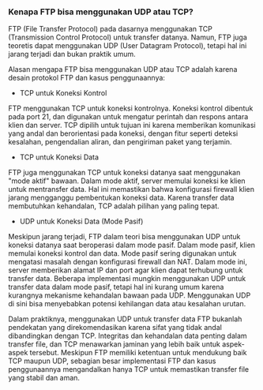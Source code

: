 ### Kenapa FTP bisa menggunakan UDP atau TCP?
FTP (File Transfer Protocol) pada dasarnya menggunakan TCP (Transmission Control Protocol) untuk transfer datanya. Namun, FTP juga teoretis dapat menggunakan UDP (User Datagram Protocol), tetapi hal ini jarang terjadi dan bukan praktik umum.

Alasan mengapa FTP bisa menggunakan UDP atau TCP adalah karena desain protokol FTP dan kasus penggunaannya:

* TCP untuk Koneksi Kontrol

FTP menggunakan TCP untuk koneksi kontrolnya. Koneksi kontrol dibentuk pada port 21, dan digunakan untuk mengatur perintah dan respons antara klien dan server. TCP dipilih untuk tujuan ini karena memberikan komunikasi yang andal dan berorientasi pada koneksi, dengan fitur seperti deteksi kesalahan, pengendalian aliran, dan pengiriman paket yang terjamin.

* TCP untuk Koneksi Data

FTP juga menggunakan TCP untuk koneksi datanya saat menggunakan "mode aktif" bawaan. Dalam mode aktif, server memulai koneksi ke klien untuk mentransfer data. Hal ini memastikan bahwa konfigurasi firewall klien jarang mengganggu pembentukan koneksi data. Karena transfer data membutuhkan kehandalan, TCP adalah pilihan yang paling tepat.

* UDP untuk Koneksi Data (Mode Pasif)

Meskipun jarang terjadi, FTP dalam teori bisa menggunakan UDP untuk koneksi datanya saat beroperasi dalam mode pasif. Dalam mode pasif, klien memulai koneksi kontrol dan data. Mode pasif sering digunakan untuk mengatasi masalah dengan konfigurasi firewall dan NAT. Dalam mode ini, server memberikan alamat IP dan port agar klien dapat terhubung untuk transfer data. Beberapa implementasi mungkin menggunakan UDP untuk transfer data dalam mode pasif, tetapi hal ini kurang umum karena kurangnya mekanisme kehandalan bawaan pada UDP. Menggunakan UDP di sini bisa menyebabkan potensi kehilangan data atau kesalahan urutan.

Dalam praktiknya, menggunakan UDP untuk transfer data FTP bukanlah pendekatan yang direkomendasikan karena sifat yang tidak andal dibandingkan dengan TCP. Integritas dan kehandalan data penting dalam transfer file, dan TCP menawarkan jaminan yang lebih baik untuk aspek-aspek tersebut. Meskipun FTP memiliki ketentuan untuk mendukung baik TCP maupun UDP, sebagian besar implementasi FTP dan kasus penggunaannya mengandalkan hanya TCP untuk memastikan transfer file yang stabil dan aman.